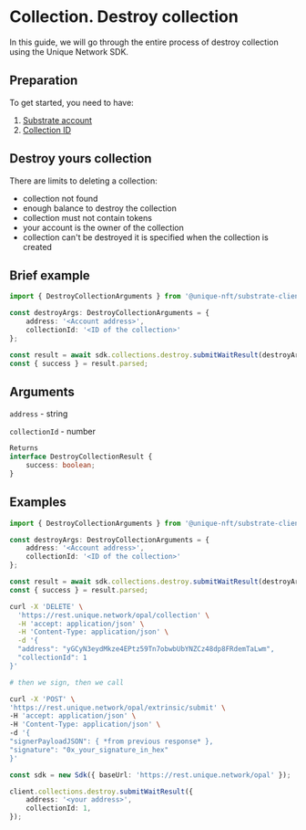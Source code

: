 # Collection. Destroy collection

In this guide, we will go through the entire process of destroy collection using the Unique Network SDK.

## Preparation

To get started, you need to have:

1. [Substrate account](/docs/sdk-guides/createAccount.md)
2. [Collection ID](https://github.com/UniqueNetwork/unique_docs/blob/feature/how-to-mint-nfts/docs/sdk-guides/nfts-ways-to-create.md)

## Destroy yours collection

There are limits to deleting a collection:


- collection not found
- enough balance to destroy the collection
- collection must not contain tokens
- your account is the owner of the collection
- collection can't be destroyed it is specified when the collection is created

## Brief example

```typescript
import { DestroyCollectionArguments } from '@unique-nft/substrate-client/tokens/types';

const destroyArgs: DestroyCollectionArguments = {
    address: '<Account address>',
    collectionId: '<ID of the collection>'
};

const result = await sdk.collections.destroy.submitWaitResult(destroyArgs);
const { success } = result.parsed;
```
## Arguments

`address` - string

`collectionId` - number

```typescript
Returns
interface DestroyCollectionResult {
    success: boolean;
}
```
## Examples

```typescript
import { DestroyCollectionArguments } from '@unique-nft/substrate-client/tokens/types';

const destroyArgs: DestroyCollectionArguments = {
    address: '<Account address>',
    collectionId: '<ID of the collection>'
};

const result = await sdk.collections.destroy.submitWaitResult(destroyArgs);
const { success } = result.parsed;
```

```bash
curl -X 'DELETE' \
  'https://rest.unique.network/opal/collection' \
  -H 'accept: application/json' \
  -H 'Content-Type: application/json' \
  -d '{
  "address": "yGCyN3eydMkze4EPtz59Tn7obwbUbYNZCz48dp8FRdemTaLwm",
  "collectionId": 1
}'

# then we sign, then we call

curl -X 'POST' \
'https://rest.unique.network/opal/extrinsic/submit' \
-H 'accept: application/json' \
-H 'Content-Type: application/json' \
-d '{
"signerPayloadJSON": { *from previous response* },
"signature": "0x_your_signature_in_hex"
}'
```

```typescript
const sdk = new Sdk({ baseUrl: 'https://rest.unique.network/opal' });

client.collections.destroy.submitWaitResult({
    address: '<your address>',
    collectionId: 1,
});
```